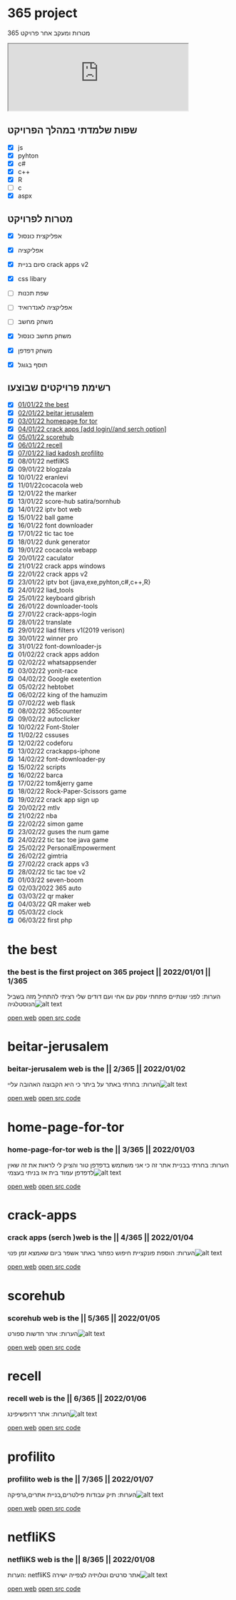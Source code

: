 
# 365 project
 
מטרות ומעקב אחר פרויקט 365

  
  <iframe src="https://liad07.github.io/365/COUNTDOWN365"  width="80%"></iframe>



  
## שפות שלמדתי במהלך הפרויקט
- [x]   js
- [x] pyhton
- [x]  c#
- [x]   c++
- [x]  R
- [ ] c
- [x] aspx

##  מטרות לפרויקט

 - [x] אפליקצית כונסול 
- [x]  אפליקציה 
- [x] סיום בניית crack apps v2
- [x] css libary

 - [ ]  שפת תכנות
 - [ ]  אפליקציה לאנדרואיד
 - [ ]  משחק מחשב
 - [x]  משחק מחשב כונסול
 - [x]  משחק דפדפן

 - [x]  תוסף בגוגל

## רשימת פרויקטים שבוצעו

 - [x] [01/01/22 the best](#the-best)
 - [x] [02/01/22 beitar jerusalem](#beitar-jerusalem)
 - [x] [03/01/22 homepage for tor](#home-page-for-tor)
 - [x] [04/01/22 crack apps \[add login//and serch option\]](#crack-apps)
 - [x] [05/01/22 scorehub](#scorehub)
 - [x] [06/01/22 recell](#recell)
 - [x] [07/01/22 liad kadosh profilito](#profilito)
 - [x] 08/01/22 netfilKS
 - [x] 09/01/22 blogzala
 - [x] 10/01/22 eranlevi
 - [x] 11/01/22cocacola web
 - [x] 12/01/22 the marker
 - [x] 13/01/22 score-hub satira/פornhub
 - [x] 14/01/22 iptv bot web
 - [x] 15/01/22 ball game
 - [x] 16/01/22 font downloader
 - [x] 17/01/22 tic tac toe
 - [x] 18/01/22 dunk generator
 - [x] 19/01/22 cocacola webapp
 - [x] 20/01/22 caculator
 - [x] 21/01/22 crack apps windows
 - [x] 22/01/22 crack apps v2
 - [x] 23/01/22  iptv bot {java,exe,pyhton,c#,c++,R}
 - [x] 24/01/22 liad_tools 
 - [x] 25/01/22 keyboard gibrish
 - [x] 26/01/22 downloader-tools
 - [x] 27/01/22 crack-apps-login
 - [x] 28/01/22 translate
 - [x] 29/01/22 liad filters v1(2019 verison)
 - [x] 30/01/22 winner pro
 - [x] 31/01/22 font-downloader-js
 - [x] 01/02/22 crack apps addon
-  [x] 02/02/22 whatsappsender
-  [x] 03/02/22 yonit-race
-  [x] 04/02/22 Google exetention
-  [x] 05/02/22 hebtobet
-  [x] 06/02/22 king of the hamuzim
-  [x] 07/02/22 web flask
-  [x] 08/02/22 365counter
-  [x] 09/02/22 autoclicker
-  [x] 10/02/22 Font-Stoler
-  [x] 11/02/22 cssuses
-  [x] 12/02/22 codeforu
-  [x] 13/02/22 crackapps-iphone
-  [x] 14/02/22 font-downloader-py
-  [x] 15/02/22 scripts
-  [x] 16/02/22 barca
-  [x] 17/02/22 tom&jerry game
-  [x] 18/02/22 Rock-Paper-Scissors game
-  [x] 19/02/22 crack app sign up
-  [x] 20/02/22 mtlv
-  [x] 21/02/22 nba
-  [x] 22/02/22 simon game
-  [x] 23/02/22 guses the num game
-  [x] 24/02/22 tic tac toe java game
-  [x] 25/02/22 PersonalEmpowerment
-  [x] 26/02/22 gimtria
-  [x] 27/02/22 crack apps v3
-  [x] 28/02/22 tic tac toe v2
-  [x] 01/03/22 seven-boom
-  [x] 02/03/2022 365 auto
-  [x] 03/03/22 qr maker
-  [x] 04/03/22 QR maker web
-  [x] 05/03/22 clock
-  [x] 06/03/22 first php

# the best
### the best is the first project on 365 project || 2022/01/01 || 1/365
הערות:
לפני שנתיים פתחתי עסק עם אחי ועם דודים שלי 
רציתי להתחיל מזה בשביל הנוסטלגיה![alt text](https://github.com/liad07/365/blob/main/pics/%231.png?raw=true)


<a href="https://liad07.github.io/The-Best/home.html">open web</a> <a href="https://github.com/liad07/The-Best">open src code</a>
# beitar-jerusalem
### beitar-jerusalem web is the || 2/365 || 2022/01/02 
הערות:
בחרתי באתר על ביתר כי היא הקבוצה האהובה עליי![alt text](https://github.com/liad07/365/blob/main/pics/2.png?raw=true?raw=true)


<a href="https://liad07.github.io/beitar-jerusalem/home">open web</a> <a href="https://github.com/liad07/beitar-jerusalem">open src code</a>
# home-page-for-tor
### home-page-for-tor web is the || 3/365 || 2022/01/03 
הערות:
בחרתי בבניית אתר זה כי אני משתמש בדפדפן טור והציק לי לראות את זה שאין לדפדפן עמוד בית אז בניתי בעצמי![alt text](https://github.com/liad07/365/blob/main/pics/3.png?raw=true?raw=true)


<a href="https://liad07.github.io/homepagefortor/Home">open web</a> <a href="https://github.com/liad07/homepagefortor">open src code</a>
# crack-apps
### crack apps (serch )web is the || 4/365 || 2022/01/04 
הערות:
הוספת פונקציית חיפוש כפתור באתר אשפר ביום שאמצא זמן פנוי![alt text](https://github.com/liad07/365/blob/main/pics/4.png?raw=true?raw=true)


<a href="https://liad07.github.io/crack-apps/Home">open web</a> <a href="https://github.com/liad07/crack-apps">open src code</a>
# scorehub
### scorehub web is the || 5/365 || 2022/01/05 
הערות:
אתר חדשות ספורט![alt text](https://github.com/liad07/365/blob/main/pics/5.png?raw=true?raw=true)


<a href="https://liad07.github.io/scorehub/home">open web</a> <a href="https://github.com/liad07/scorehub">open src code</a>
# recell
### recell web is the || 6/365 || 2022/01/06
הערות:
אתר דרופשיפינג![alt text](https://github.com/liad07/365/blob/main/pics/6.png?raw=true?raw=true)


<a href="https://liad07.github.io/recell/home">open web</a> <a href="https://github.com/liad07/recell">open src code</a>
# profilito
### profilito web is the || 7/365 || 2022/01/07
הערות:
תיק עבודות פילטרים,בניית אתרים,גרפיקה![alt text](https://github.com/liad07/365/blob/main/pics/7.png?raw=true?raw=true)


<a href="https://liad07.github.io/profilito/">open web</a> <a href="https://github.com/liad07/profilito">open src code</a>
# netfliKS
### netfliKS web is the || 8/365 || 2022/01/08
הערות:
netfliKS אתר סרטים וטלויזיה לצפייה ישירה![alt text](https://github.com/liad07/365/blob/main/pics/8.jpg?raw=true?raw=true)


<a href="https://liad07.github.io/netfliKS/">open web</a> <a href="https://github.com/liad07/netfliKS">open src code</a>
